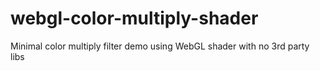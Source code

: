 webgl-color-multiply-shader
===========================

Minimal color multiply filter demo using WebGL shader with no 3rd party libs
